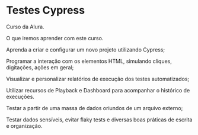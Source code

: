 <h1> Testes Cypress </h1>

Curso da Alura.

O que iremos aprender com este curso.

Aprenda a criar e configurar um novo projeto utilizando Cypress;

Programar a interação com os elementos HTML, simulando cliques, digitações, ações em geral;

Visualizar e personalizar relatórios de execução dos testes automatizados;

Utilizar recursos de Playback e Dashboard para acompanhar o histórico de execuções.

Testar a partir de uma massa de dados oriundos de um arquivo externo;

Testar dados sensíveis, evitar flaky tests e diversas boas práticas de escrita e organização.

